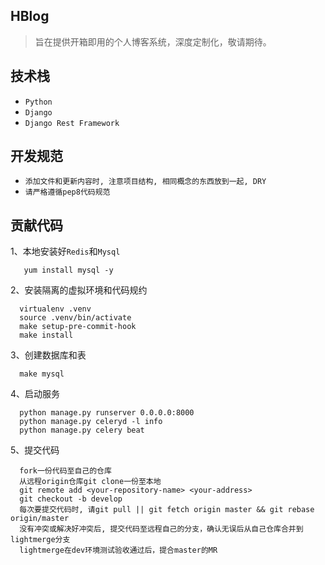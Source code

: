 ## HBlog
> 旨在提供开箱即用的个人博客系统，深度定制化，敬请期待。

## 技术栈
- `Python`
- `Django`
- `Django Rest Framework`

## 开发规范
- `添加文件和更新内容时, 注意项目结构, 相同概念的东西放到一起, DRY`
- `请严格遵循pep8代码规范`

## 贡献代码

1、本地安装好`Redis`和`Mysql`
```
   yum install mysql -y
```
2、安装隔离的虚拟环境和代码规约
```
  virtualenv .venv
  source .venv/bin/activate
  make setup-pre-commit-hook
  make install
```
3、创建数据库和表
```
  make mysql
```
4、启动服务
```
  python manage.py runserver 0.0.0.0:8000
  python manage.py celeryd -l info
  python manage.py celery beat
```
5、提交代码
```
  fork一份代码至自己的仓库   
  从远程origin仓库git clone一份至本地   
  git remote add <your-repository-name> <your-address>   
  git checkout -b develop   
  每次要提交代码时, 请git pull || git fetch origin master && git rebase origin/master   
  没有冲突或解决好冲突后, 提交代码至远程自己的分支，确认无误后从自己仓库合并到lightmerge分支   
  lightmerge在dev环境测试验收通过后，提合master的MR   
```

